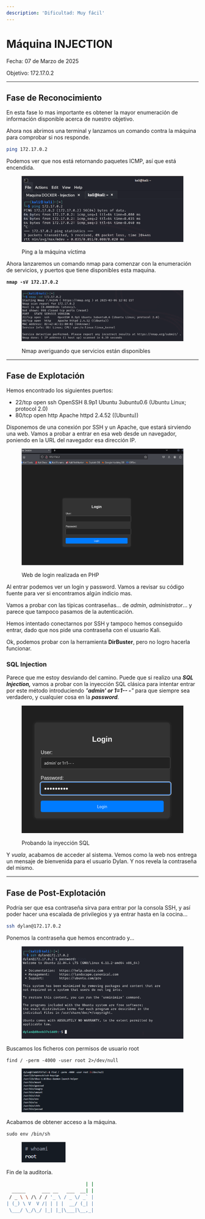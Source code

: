 ```yaml
---
description: 'Dificultad: Muy fácil'
---
```


# Máquina INJECTION

Fecha: 07 de Marzo de 2025

Objetivo: 172.17.0.2

***

## **Fase de Reconocimiento**

En esta fase lo mas importante es obtener la mayor enumeración de información disponible acerca de nuestro objetivo.&#x20;

Ahora nos abrimos una terminal y lanzamos un comando contra la máquina para comprobar si nos responde.

```bash
ping 172.17.0.2
```

Podemos ver que nos está retornando paquetes ICMP, así que está encendida.

<div align="left"><figure><img src="../../.gitbook/assets/image (3) (1) (1) (1) (1) (1) (1).png" alt=""><figcaption><p>Ping a la máquina víctima</p></figcaption></figure></div>

Ahora lanzaremos un comando nmap para comenzar con la enumeración de servicios, y puertos que tiene disponibles esta maquina.

<pre class="language-bash"><code class="lang-bash"><strong>nmap -sV 172.17.0.2
</strong></code></pre>

<div align="left"><figure><img src="../../.gitbook/assets/image (4) (1) (1) (1) (1) (1).png" alt=""><figcaption><p>Nmap averiguando que servicios están disponibles</p></figcaption></figure></div>

***

## Fase de Explotación

Hemos encontrado los siguientes puertos:&#x20;

* 22/tcp open ssh OpenSSH 8.9p1 Ubuntu 3ubuntu0.6 (Ubuntu Linux; protocol 2.0)&#x20;
* 80/tcp open http Apache httpd 2.4.52 ((Ubuntu))

Disponemos de una conexión por SSH y un Apache, que estará sirviendo una web. Vamos a probar a entrar en esa web desde un navegador, poniendo en la URL del navegador esa dirección IP.

<div align="left"><figure><img src="../../.gitbook/assets/image (5) (1) (1) (1) (1) (1).png" alt=""><figcaption><p>Web de login realizada en PHP</p></figcaption></figure></div>

Al entrar podemos ver un login y password. Vamos a revisar su código fuente para ver si encontramos algún indicio mas.

Vamos a probar con las típicas contraseñas... de _admin_, _administrator_... y parece que tampoco pasamos de la autenticación.

Hemos intentado conectarnos por SSH y tampoco hemos conseguido entrar, dado que nos pide una contraseña con el usuario Kali.

Ok, podemos probar con la herramienta **DirBuster**, pero no logro hacerla funcionar.

### SQL Injection

Parece que me estoy desviando del camino. Puede que si realizo una _**SQL Injection,**_ vamos a probar con la inyección SQL clásica para intentar entrar por este método introduciendo _"**admin' or 1=1-- -**"_ para que siempre sea verdadero, y cualquier cosa en la _**password**_.

<div align="left"><figure><img src="../../.gitbook/assets/image (9) (1) (1) (1).png" alt=""><figcaption><p>Probando la inyección SQL</p></figcaption></figure></div>

Y _vuala_, acabamos de acceder al sistema. Vemos como la web nos entrega un mensaje de bienvenida para el usuario Dylan. Y nos revela la contraseña del mismo.

***

## Fase de Post-Explotación

Podría ser que esa contraseña sirva para entrar por la consola SSH, y así poder hacer una escalada de privilegios y ya entrar hasta en la cocina...

```bash
ssh dylan@172.17.0.2
```

Ponemos la contraseña que hemos encontrado y...

<div align="left"><figure><img src="../../.gitbook/assets/image (8) (1) (1) (1).png" alt=""><figcaption></figcaption></figure></div>

Buscamos los ficheros con permisos de usuario root

```
find / -perm -4000 -user root 2>/dev/null
```

<figure><img src="../../.gitbook/assets/image (9) (1) (1).png" alt=""><figcaption></figcaption></figure>

Acabamos de obtener acceso a la máquina.

```
sudo env /bin/sh
```

<div align="left"><figure><img src="../../.gitbook/assets/image (1) (1) (1) (1) (1) (1) (1).png" alt=""><figcaption></figcaption></figure></div>

Fin de la auditoría.

```bash
                             | |
  _____      ___ __   ___  __| |
 / _ \ \ /\ / / '_ \ / _ \/ _` |
| (_) \ V  V /| | | |  __/ (_| |
 \___/ \_/\_/ |_| |_|\___|\__,_|
```
